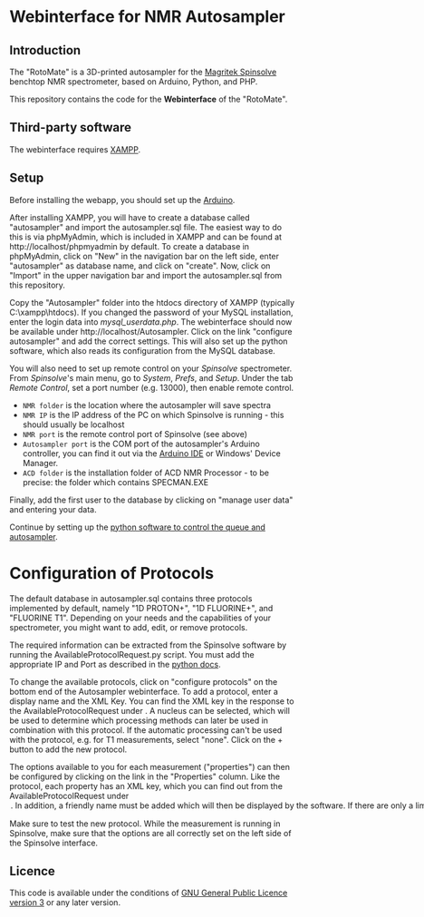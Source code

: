 # Webinterface for NMR Autosampler

## Introduction

The "RotoMate" is a 3D-printed autosampler for the [Magritek Spinsolve](https://magritek.com/products/spinsolve/) benchtop NMR spectrometer, based on Arduino, Python, and PHP.

This repository contains the code for the **Webinterface** of the "RotoMate".

## Third-party software

The webinterface requires [XAMPP](https://www.apachefriends.org/de/index.html).

## Setup

Before installing the webapp, you should set up the [Arduino](https://github.com/marcodyga/nmr_autosampler_arduino).

After installing XAMPP, you will have to create a database called "autosampler" and import the autosampler.sql file. The easiest way to do this is via phpMyAdmin, which is included in XAMPP and can be found at http://localhost/phpmyadmin by default. To create a database in phpMyAdmin, click on "New" in the navigation bar on the left side, enter "autosampler" as database name, and click on "create". Now, click on "Import" in the upper navigation bar and import the autosampler.sql from this repository.

Copy the "Autosampler" folder into the htdocs directory of XAMPP (typically C:\xampp\htdocs). If you changed the password of your MySQL installation, enter the login data into *mysql_userdata.php*. The webinterface should now be available under http://localhost/Autosampler. Click on the link "configure autosampler" and add the correct settings. This will also set up the python software, which also reads its configuration from the MySQL database. 

You will also need to set up remote control on your *Spinsolve* spectrometer. From *Spinsolve*'s main menu, go to *System*, *Prefs*, and *Setup*. Under the tab *Remote Control*, set a port number (e.g. 13000), then enable remote control.

* `NMR folder` is the location where the autosampler will save spectra
* `NMR IP` is the IP address of the PC on which Spinsolve is running - this should usually be localhost
* `NMR port` is the remote control port of Spinsolve (see above)
* `Autosampler port` is the COM port of the autosampler's Arduino controller, you can find it out via the [Arduino IDE](https://github.com/marcodyga/nmr_autosampler_arduino) or Windows' Device Manager.
* `ACD folder` is the installation folder of ACD NMR Processor - to be precise: the folder which contains SPECMAN.EXE

Finally, add the first user to the database by clicking on "manage user data" and entering your data.

Continue by setting up the [python software to control the queue and autosampler](https://github.com/marcodyga/nmr_autosampler_python).

# Configuration of Protocols

The default database in autosampler.sql contains three protocols implemented by default, namely "1D PROTON+", "1D FLUORINE+", and "FLUORINE T1". Depending on your needs and the capabilities of your spectrometer, you might want to add, edit, or remove protocols.

The required information can be extracted from the Spinsolve software by running the AvailableProtocolRequest.py script. You must add the appropriate IP and Port as described in the [python docs](https://github.com/marcodyga/nmr_autosampler_python).

To change the available protocols, click on "configure protocols" on the bottom end of the Autosampler webinterface. To add a protocol, enter a display name and the XML Key. You can find the XML key in the response to the AvailableProtocolRequest under <Protocol protocol="**XML KEY**">. A nucleus can be selected, which will be used to determine which processing methods can later be used in combination with this protocol. If the automatic processing can't be used with the protocol, e.g. for T1 measurements, select "none". Click on the + button to add the new protocol. 

The options available to you for each measurement ("properties") can then be configured by clicking on the link in the "Properties" column. Like the protocol, each property has an XML key, which you can find out from the AvailableProtocolRequest under <Option name="**XML KEY**">. In addition, a friendly name must be added which will then be displayed by the software. If there are only a limited number of options available, you must add them under "Options (JSON)" as a **[JSON array](https://www.w3schools.com/js/js_json_arrays.asp)** - take a look at the default protocols as an example on how this might be implemented. The available options are usually listed in the AvailableProtocolRequest, but this data might not always be correct! Make sure to cross-check the options with the ones which are presented to you in the Spinsolve software. On the other hand, if a free text value may be given to the Spinsolve software (e.g. center frequency), check the "Free text?" checkbox. In the "Default Value" column, you can then enter a default value.

Make sure to test the new protocol. While the measurement is running in Spinsolve, make sure that the options are all correctly set on the left side of the Spinsolve interface.

## Licence

This code is available under the conditions of [GNU General Public Licence version 3](https://www.gnu.org/licenses/gpl-3.0.en.html) or any later version.